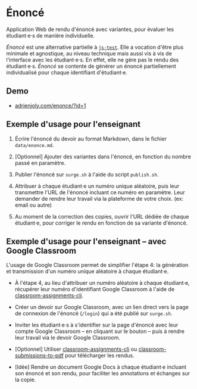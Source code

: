 # Énoncé

Application Web de rendu d'énoncé avec variantes, pour évaluer les étudiant·e·s de manière individuelle.

_Énoncé_ est une alternative partielle à [`js-test`](https://github.com/adrienjoly/js-test). Elle a vocation d'être plus minimale et agnostique, au niveau technique mais aussi vis à vis de l'interface avec les étudiant·e·s. En effet, elle ne gère pas le rendu des étudiant·e·s. _Énoncé_ se contente de générer un énoncé partiellement individualisé pour chaque identifiant d'étudiant·e.

## Demo

- [adrienjoly.com/enonce/?id=1](https://adrienjoly.com/enonce/?id=1)

## Exemple d'usage pour l'enseignant

1. Écrire l'énoncé du devoir au format Markdown, dans le fichier `data/enonce.md`.

2. [Optionnel] Ajouter des variantes dans l'énoncé, en fonction du nombre passé en paramètre.

3. Publier l'énoncé sur `surge.sh` à l'aide du script `publish.sh`.

4. Attribuer à chaque étudiant·e un numéro unique aléatoire, puis leur transmettre l'URL de l'énoncé incluant ce numéro en paramètre. Leur demander de rendre leur travail via la plateforme de votre choix. (ex: email ou autre)

5. Au moment de la correction des copies, ouvrir l'URL dédiée de chaque étudiant·e, pour corriger le rendu en fonction de sa variante d'énoncé.

## Exemple d'usage pour l'enseignant – avec Google Classroom

L'usage de Google Classroom permet de simplifier l'étape 4: la génération et transmission d'un numéro unique aléatoire à chaque étudiant·e.

- À l'étape 4, au lieu d'attribuer un numéro aléatoire à chaque étudiant·e, récupérer leur numéro d'identifiant Google Classroom à l'aide de [classroom-assignments-cli](https://github.com/adrienjoly/classroom-assignments-cli).

- Créer un devoir sur Google Classroom, avec un lien direct vers la page de connexion de l'énoncé (`/login`) qui a été publié sur `surge.sh`.

- Inviter les étudiant·e·s à s'identifier sur la page d'énoncé avec leur compte Google Classroom – en cliquant sur le bouton – puis à rendre leur travail via le devoir Google Classroom.

- [Optionnel] Utiliser [classroom-assignments-cli](https://github.com/adrienjoly/classroom-assignments-cli) ou [classroom-submissions-to-pdf](https://github.com/adrienjoly/classroom-submissions-to-pdf) pour télécharger les rendus.

- [Idée] Rendre un document Google Docs à chaque étudiant·e incluant son énoncé et son rendu, pour faciliter les annotations et échanges sur la copie.

